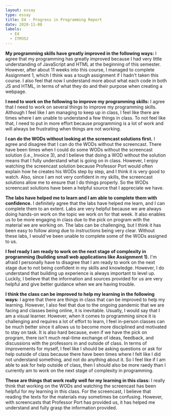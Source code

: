 ```yaml
---
layout: essay
type: essay
title: E4 - Progress in Programming Report
date: 2020-11-08
labels:
  - E4
  - ITM352
---
```

**My programming skills have greatly improved in the following ways:**
I agree that my programming has greatly improved because I had very little understanding of JavaScript and HTML at the beginning of this semester. However, after about 11 weeks into this course, I managed to complete Assignment 1, which I think was a tough assignment if I hadn't taken this course. I also feel that now I understand more about what each code in both JS and HTML, in terms of what they do and their purpose when creating a webpage. 

**I need to work on the following to improve my programming skills:**
I agree that I need to work on several things to improve my programming skills. Although I feel like I am managing to keep up in class, I feel like there are times where I am unable to understand a few things in class. To not feel like that, I need to put in more effort because programming is a lot of work and will always be frustrating when things are not working. 

**I can do the WODs without looking at the screencast solutions first.**
I agree and disagree that I can do the WODs without the screencast. There have been times when I could do some WODs without the screencast solution (i.e., Invoice 3), and I believe that doing a WOD without the solution means that I fully understand what is going on in class. However, I enjoy watching the screencast solution because Professor Port would often explain how he creates his WODs step by step, and I think it is very good to watch. Also, since I am not very confident in my skills, the screencast solutions allow me to ensure that I do things properly. So the WODs screencast solutions have been a helpful source that I appreciate we have. 

**The labs have helped me to learn and I am able to complete them with confidence.**
I definitely agree that the labs have helped me learn, and I can complete them to an extent. Labs are very helpful because we are always doing hands-on work on the topic we work on for that week. It also enables us to be more engaging in class due to the pick on program with the material we are working on. The labs can be challenging, but I think it has been easy to follow along due to instructions being very clear. Without these labs, I would've been unable to complete some of the WODs assigned to us. 

**I feel ready I am ready to work on the next stage of complexity in programming (building small web applications like Assignment 1).**
I'm afraid I personally have to disagree that I am ready to work on the next stage due to not being confident in my skills and knowledge. However, I do understand that building up experience is always important to level up. Luckily, I believe that the information and sources provided for us are very helpful and give better guidance when we are having trouble. 

**I think the class can be improved to help my learning in the following ways:**
I agree that there are things in class that can be improved to help my learning. However, I also feel that due to the ongoing pandemic that we are facing and classes being online, it is inevitable. Usually, I would say that I am a visual learner. However, when it comes to programming since it is challenging and requires a lot of effort to learn, I feel in-person classes can be much better since it allows us to become more disciplined and motivated to stay on task. It is also hard because, even if we have the pick on program, there isn't much real-time exchange of ideas, feedback, and discussions with the professors in and outside of class. 
In terms of improvements for myself, I feel like I should be asking questions or ask for help outside of class because there have been times where I felt like I did not understand something, and not do anything about it. So I feel like if I am able to ask for help outside of class, then I should also be more raedy than I currently am to work on the next stage of complexity in programming. 

**These are things that work really well for my learning in this class:**
I really think that working on the WODs and watching the screencast has been helpful for my learning in this class. For the screencast, I believe that reading the texts for the materials may sometimes be confusing. However, with screencasts that Professor Port has provided us, it has helped me understand and fully grasp the information provided.  
